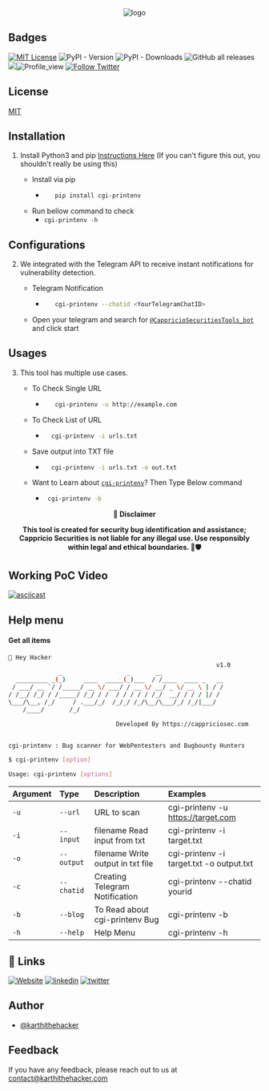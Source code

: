 <div align="center">
  <img src="https://blogs.cappriciosec.com/uploaders/cgi-printenv-tool.png" alt="logo">
</div>


## Badges



[![MIT License](https://img.shields.io/badge/License-MIT-green.svg)](https://choosealicense.com/licenses/mit/)
![PyPI - Version](https://img.shields.io/pypi/v/cgi-printenv)
![PyPI - Downloads](https://img.shields.io/pypi/dm/cgi-printenv)
![GitHub all releases](https://img.shields.io/github/downloads/Cappricio-Securities/cgi-printenv/total)
<a href="https://github.com/Cappricio-Securities/CVE-2023-27524/releases/"><img src="https://img.shields.io/github/release/Cappricio-Securities/cgi-printenv"></a>![Profile_view](https://komarev.com/ghpvc/?username=Cappricio-Securities&label=Profile%20views&color=0e75b6&style=flat)
[![Follow Twitter](https://img.shields.io/twitter/follow/cappricio_sec?style=social)](https://twitter.com/cappricio_sec)
<p align="center">

<p align="center">







## License

[MIT](https://choosealicense.com/licenses/mit/)



## Installation 

1. Install Python3 and pip [Instructions Here](https://www.python.org/downloads/) (If you can't figure this out, you shouldn't really be using this)

   - Install via pip
     - ```bash
          pip install cgi-printenv 
        ```
   - Run bellow command to check
     - `cgi-printenv -h`

## Configurations 
2. We integrated with the Telegram API to receive instant notifications for vulnerability detection.
   
   - Telegram Notification
     - ```bash
          cgi-printenv --chatid <YourTelegramChatID>
        ```
   - Open your telegram and search for [`@CappricioSecuritiesTools_bot`](https://web.telegram.org/k/#@CappricioSecuritiesTools_bot) and click start

## Usages 
3. This tool has multiple use cases.
   
   - To Check Single URL
     - ```bash
          cgi-printenv -u http://example.com 
        ```
   - To Check List of URL 
      - ```bash
          cgi-printenv -i urls.txt 
        ```
   - Save output into TXT file
      - ```bash
          cgi-printenv -i urls.txt -o out.txt
        ```
   - Want to Learn about [`cgi-printenv`](https://blogs.cappriciosec.com/cve/188/cgi-printenv%20-%20%20Exploration%20of%20a%20Legacy%20Script%20and%20its%20Enduring%20Security%20Implications)? Then Type Below command
      - ```bash
         cgi-printenv -b
        ```
     
<p align="center">
  <b>🚨 Disclaimer</b>
  
</p>
<p align="center">
<b>This tool is created for security bug identification and assistance; Cappricio Securities is not liable for any illegal use. 
  Use responsibly within legal and ethical boundaries. 🔐🛡️</b></p>


## Working PoC Video

[![asciicast](https://blogs.cappriciosec.com/uploaders/Screenshot%202024-06-17%20at%202.59.36%20PM.png)](https://asciinema.org/a/TWiyoRP01SMXw4TM5bPCSX3U7)




## Help menu

#### Get all items

```bash
👋 Hey Hacker
                                                          v1.0
              _                  _       __
  _________ _(_)     ____  _____(_)___  / /____  ____ _   __
 / ___/ __ `/ /_____/ __ \/ ___/ / __ \/ __/ _ \/ __ \ | / /
/ /__/ /_/ / /_____/ /_/ / /  / / / / / /_/  __/ / / / |/ /
\___/\__, /_/     / .___/_/  /_/_/ /_/\__/\___/_/ /_/|___/
    /____/       /_/

                              Developed By https://cappriciosec.com


cgi-printenv : Bug scanner for WebPentesters and Bugbounty Hunters

$ cgi-printenv [option]

Usage: cgi-printenv [options]
```


| Argument | Type     | Description                | Examples |
| :-------- | :------- | :------------------------- | :------------------------- |
| `-u` | `--url` | URL to scan | cgi-printenv -u https://target.com |
| `-i` | `--input` | filename Read input from txt  | cgi-printenv -i target.txt | 
| `-o` | `--output` | filename Write output in txt file | cgi-printenv -i target.txt -o output.txt |
| `-c` | `--chatid` | Creating Telegram Notification | cgi-printenv --chatid yourid |
| `-b` | `--blog` | To Read about cgi-printenv Bug | cgi-printenv -b |
| `-h` | `--help` | Help Menu | cgi-printenv -h |



## 🔗 Links
[![Website](https://img.shields.io/badge/my_portfolio-000?style=for-the-badge&logo=ko-fi&logoColor=white)](https://cappriciosec.com/)
[![linkedin](https://img.shields.io/badge/linkedin-0A66C2?style=for-the-badge&logo=linkedin&logoColor=white)](https://www.linkedin.com/in/karthikeyan--v/)
[![twitter](https://img.shields.io/badge/twitter-1DA1F2?style=for-the-badge&logo=twitter&logoColor=white)](https://twitter.com/karthithehacker)



## Author

- [@karthithehacker](https://github.com/karthi-the-hacker/)



## Feedback

If you have any feedback, please reach out to us at contact@karthithehacker.com
